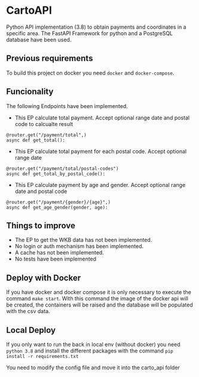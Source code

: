 # CartoAPI

Python API implementation (3.8) to obtain payments and coordinates in a specific area. The FastAPI Framework for python and a PostgreSQL database have been used.

## Previous requirements
To build this project on docker you need `docker` and  `docker-compose`.

## Funcionality

The following Endpoints have been implemented.

- This EP calculate total payment. Accept optional range date and postal code to calcualte result

```
@router.get("/payment/total",)
async def get_total():

```

- This EP calculate total payment for each postal code. Accept optional range date

```
@router.get("/payment/total/postal-codes")
async def get_total_by_postal_code():

```

- This EP calculate payment by age and gender. Accept optional range date and postal code

```
@router.get("/payment/{gender}/{age}",)
async def get_age_gender(gender, age):

```

## Things to improve
- The EP to get the WKB data has not been implemented.
- No login or auth mechanism has been implemented.
- A cache has not been implemented.
- No tests have been implemented

## Deploy with Docker
If you have docker and docker compose it is only necessary to execute the command `make start`. With this command the image of the docker api will be created, the containers will be raised and the database will be populated with the csv data.

## Local Deploy
If you only want to run the back in local env (without docker) you need `python 3.8` and install the different packages with the command `pip install -r requirements.txt`

You need to modify the config file and move it into the carto_api folder


